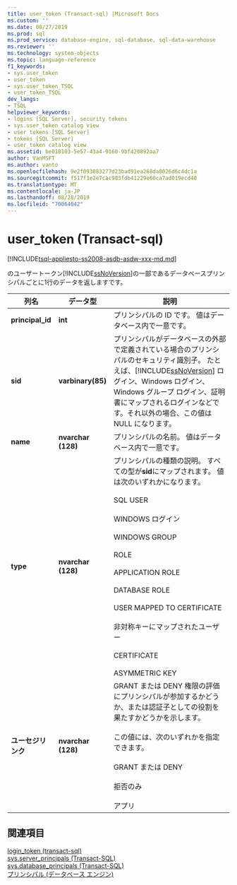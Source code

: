 ```yaml
---
title: user_token (Transact-sql) |Microsoft Docs
ms.custom: ''
ms.date: 08/27/2019
ms.prod: sql
ms.prod_service: database-engine, sql-database, sql-data-warehouse
ms.reviewer: ''
ms.technology: system-objects
ms.topic: language-reference
f1_keywords:
- sys.user_token
- user_token
- sys.user_token_TSQL
- user_token_TSQL
dev_langs:
- TSQL
helpviewer_keywords:
- logins [SQL Server], security tokens
- sys.user_token catalog view
- user tokens [SQL Server]
- tokens [SQL Server]
- user_token catalog view
ms.assetid: be018103-5e57-43a4-9160-9bf420892aa7
author: VanMSFT
ms.author: vanto
ms.openlocfilehash: 9e2f093083277d23bad91ea268da0026d6c4dc1a
ms.sourcegitcommit: f517f1e2e7cac983fdb41229e60ca7ad019ecd48
ms.translationtype: MT
ms.contentlocale: ja-JP
ms.lasthandoff: 08/28/2019
ms.locfileid: "70064042"
---
```

# <a name="sysuser_token-transact-sql"></a>user_token (Transact-sql)
[!INCLUDE[tsql-appliesto-ss2008-asdb-asdw-xxx-md.md](../../includes/tsql-appliesto-ss2008-asdb-asdw-xxx-md.md)]

  のユーザートークン[!INCLUDE[ssNoVersion](../../includes/ssnoversion-md.md)]の一部であるデータベースプリンシパルごとに1行のデータを返しますです。  
  
|列名|データ型|説明|  
|-----------------|---------------|-----------------|  
|**principal_id**|**int**|プリンシパルの ID です。 値はデータベース内で一意です。|  
|**sid**|**varbinary(85)**|プリンシパルがデータベースの外部で定義されている場合のプリンシパルのセキュリティ識別子。 たとえば、[!INCLUDE[ssNoVersion](../../includes/ssnoversion-md.md)] ログイン、Windows ログイン、Windows グループ ログイン、証明書にマップされるログインなどです。それ以外の場合、この値は NULL になります。|  
|**name**|**nvarchar (128)**|プリンシパルの名前。 値はデータベース内で一意です。|  
|**type**|**nvarchar (128)**|プリンシパルの種類の説明。 すべての型が**sid**にマップされます。 値は次のいずれかになります。<br /><br /> SQL USER<br /><br /> WINDOWS ログイン<br /><br /> WINDOWS GROUP<br /><br /> ROLE<br /><br /> APPLICATION ROLE<br /><br /> DATABASE ROLE<br /><br /> USER MAPPED TO CERTIFICATE<br /><br /> 非対称キーにマップされたユーザー<br /><br /> CERTIFICATE<br /><br /> ASYMMETRIC KEY|  
|**ユーセジリンク**|**nvarchar (128)**|GRANT または DENY 権限の評価にプリンシパルが参加するかどうか、または認証子としての役割を果たすかどうかを示します。<br /><br /> この値には、次のいずれかを指定できます。<br /><br /> GRANT または DENY<br /><br /> 拒否のみ<br /><br /> アプリ|  
  
## <a name="see-also"></a>関連項目  
 [login_token &#40;transact-sql&#41;](../../relational-databases/system-catalog-views/sys-login-token-transact-sql.md)   
 [sys.server_principals &#40;Transact-SQL&#41;](../../relational-databases/system-catalog-views/sys-server-principals-transact-sql.md)   
 [sys.database_principals &#40;Transact-SQL&#41;](../../relational-databases/system-catalog-views/sys-database-principals-transact-sql.md)   
 [プリンシパル &#40;データベース エンジン&#41;](../../relational-databases/security/authentication-access/principals-database-engine.md)  
  
  
